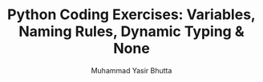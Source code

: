 ---
layout: page
title: "Python Coding Exercises: Variables, Naming Rules, Dynamic Typing & None"
description: Practice Python with hands-on coding exercises for beginners. Master variables, naming conventions, dynamic typing, and the None constant with real-world examples and challenges.
keywords: python coding exercises, Python variable exercises, Python naming rules, dynamic typing in Python, Python None constant, beginner Python practice, learn Python through exercises
author: Muhammad Yasir Bhutta
course: python
topic: variables
show_toc: false
toc: toc/python.html
show_practice_progress: false
show_mini_project: false
prev: /python/docs/variables/practice-and-progress/fill-blanks-variables.html
next: /python/docs/variables/practice-and-progress/mcqs-variables.html
breadcrumb:
  - title: Home
    url: /
  - title: Python
    url: /python/
  - title: Basics
    url: /python/docs/basics/
  - title: Variables
    url: /python/docs/variables/
---